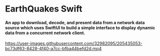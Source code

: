 # EarthQuakes Swift


#### An app to download, decode, and present data from a network data source which uses SwiftUI to build a simple interface to display dynamic data from a concurrent network client.



https://user-images.githubusercontent.com/32982095/205435053-bc73df63-8428-4f40-a7cc-bfba44befd2d.mp4

